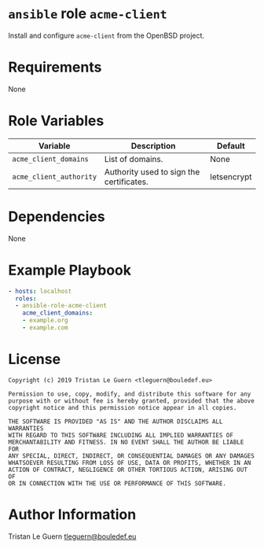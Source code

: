 # `ansible` role `acme-client`

Install and configure `acme-client` from the OpenBSD project.

# Requirements

None

# Role Variables

| Variable | Description | Default |
|----------|-------------|---------|
| `acme_client_domains` | List of domains. | None |
| `acme_client_authority` | Authority used to sign the certificates. | letsencrypt |

# Dependencies

None

# Example Playbook

```yaml
- hosts: localhost
  roles:
  - ansible-role-acme-client
    acme_client_domains:
    - example.org
    - example.com
```

# License

```
Copyright (c) 2019 Tristan Le Guern <tleguern@bouledef.eu>

Permission to use, copy, modify, and distribute this software for any
purpose with or without fee is hereby granted, provided that the above
copyright notice and this permission notice appear in all copies.

THE SOFTWARE IS PROVIDED "AS IS" AND THE AUTHOR DISCLAIMS ALL WARRANTIES
WITH REGARD TO THIS SOFTWARE INCLUDING ALL IMPLIED WARRANTIES OF
MERCHANTABILITY AND FITNESS. IN NO EVENT SHALL THE AUTHOR BE LIABLE FOR
ANY SPECIAL, DIRECT, INDIRECT, OR CONSEQUENTIAL DAMAGES OR ANY DAMAGES
WHATSOEVER RESULTING FROM LOSS OF USE, DATA OR PROFITS, WHETHER IN AN
ACTION OF CONTRACT, NEGLIGENCE OR OTHER TORTIOUS ACTION, ARISING OUT OF
OR IN CONNECTION WITH THE USE OR PERFORMANCE OF THIS SOFTWARE.
```

# Author Information

Tristan Le Guern <tleguern@bouledef.eu>
